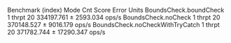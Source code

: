 Benchmark                        (index)   Mode  Cnt       Score       Error  Units
BoundsCheck.boundCheck                 1  thrpt   20  334197.761 ±  2593.034  ops/s
BoundsCheck.noCheck                    1  thrpt   20  370148.527 ±  9016.179  ops/s
BoundsCheck.noCheckWithTryCatch        1  thrpt   20  371782.744 ± 17290.347  ops/s
